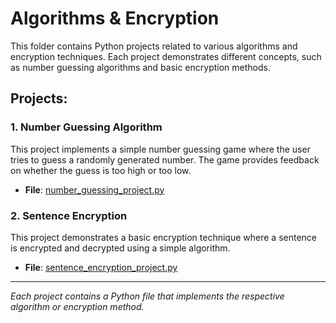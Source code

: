 # Algorithms & Encryption

This folder contains Python projects related to various algorithms and encryption techniques. Each project demonstrates different concepts, such as number guessing algorithms and basic encryption methods.

## Projects:

### 1. **Number Guessing Algorithm**
This project implements a simple number guessing game where the user tries to guess a randomly generated number. The game provides feedback on whether the guess is too high or too low.

- **File**: [number_guessing_project.py](number_guessing_project.py)

### 2. **Sentence Encryption**
This project demonstrates a basic encryption technique where a sentence is encrypted and decrypted using a simple algorithm.

- **File**: [sentence_encryption_project.py](sentence_encryption_project.py)

---

*Each project contains a Python file that implements the respective algorithm or encryption method.*
